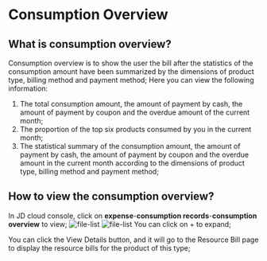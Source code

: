 # Consumption Overview
## What is consumption overview?
Consumption overview is to show the user the bill after the statistics of the consumption amount have been summarized by the dimensions of product type, billing method and payment method;
Here you can view the following information:
1. The total consumption amount, the amount of payment by cash, the amount of payment by coupon and the overdue amount of the current month;
2. The proportion of the top six products consumed by you in the current month;
3. The statistical summary of the consumption amount, the amount of payment by cash, the amount of payment by coupon and the overdue amount in the current month according to the dimensions of product type, billing method and payment method;

## How to view the consumption overview?
In JD cloud console, click on **expense**-**consumption records**-**consumption overview** to view;
![file-list](https://github.com/jdcloudcom/en/blob/en-signin-signup/image/Finance/Billing/billing-1.png)
![file-list](https://github.com/jdcloudcom/en/blob/en-signin-signup/image/Finance/Billing/billing-2.png)
You can click on + to expand;

You can click the View Details button, and it will go to the Resource Bill page to display the resource bills for the product of this type;
